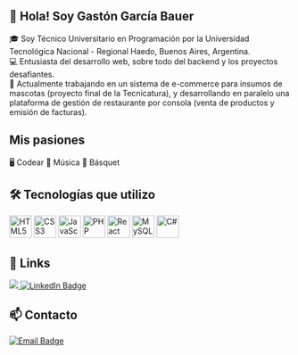 ## 👋 Hola! Soy Gastón García Bauer

🎓 Soy Técnico Universitario en Programación por la Universidad Tecnológica Nacional - Regional Haedo, Buenos Aires, Argentina.  
💻 Entusiasta del desarrollo web, sobre todo del backend y los proyectos desafiantes.  
🚀 Actualmente trabajando en un sistema de e-commerce para insumos de mascotas (proyecto final de la Tecnicatura), y desarrollando en paralelo una plataforma de gestión de restaurante por consola (venta de productos y emisión de facturas).

## Mis pasiones

🖥️ Codear
🎸 Música
🏀 Básquet

## 🛠️ Tecnologías que utilizo

<p align="left">
  <img src="https://cdn.jsdelivr.net/gh/devicons/devicon/icons/html5/html5-original.svg" height="40" alt="HTML5" />
  <img src="https://cdn.jsdelivr.net/gh/devicons/devicon/icons/css3/css3-original.svg" height="40" alt="CSS3" />
  <img src="https://cdn.jsdelivr.net/gh/devicons/devicon/icons/javascript/javascript-original.svg" height="40" alt="JavaScript" />
  <img src="https://cdn.jsdelivr.net/gh/devicons/devicon/icons/php/php-original.svg" height="40" alt="PHP" />
  <img src="https://cdn.jsdelivr.net/gh/devicons/devicon/icons/react/react-original.svg" height="40" alt="React" />
  <img src="https://cdn.jsdelivr.net/gh/devicons/devicon/icons/mysql/mysql-original.svg" height="40" alt="MySQL" />
  <img src="https://cdn.jsdelivr.net/gh/devicons/devicon/icons/csharp/csharp-original.svg" height="40" alt="C#" />
</p>

## 🔗 Links

<p align="left">
  <a href="https://gastongarciabauer.netlify.app" target="_blank">
    <img src="https://img.shields.io/badge/Website-GASTONGARCIABAUER-orange?style=for-the-badge&logo=googlechrome&logoColor=white" />
  </a>
  <a href="https://www.linkedin.com/in/gaston-garcia-bauer" target="_blank">
    <img src="https://img.shields.io/badge/LinkedIn-@GASTONGARCIABAUER-blue?style=for-the-badge&labelColor=gray&logo=linkedin&logoColor=white" alt="LinkedIn Badge"/>
  </a>
</p>

## 📫 Contacto

<p align="left">
  <a href="mailto:gaston.garcia.bauer89@gmail.com">
    <img src="https://img.shields.io/badge/gaston.garcia.bauer89@gmail.com-EMAIL-EA4335?style=for-the-badge&labelColor=grey&logo=gmail&logoColor=white" alt="Email Badge"/>
  </a>
</p>

